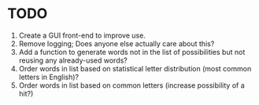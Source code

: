 # TODO

1. Create a GUI front-end to improve use.
2. Remove logging; Does anyone else actually care about this?
3. Add a function to generate words not in the list of possibilities but not reusing any already-used words?
4. Order words in list based on statistical letter distribution (most common letters in English)?
5. Order words in list based on common letters (increase possibility of a hit?)